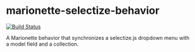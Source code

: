 marionette-selectize-behavior
=============================

[![Build Status](https://travis-ci.org/rafeememon/marionette-selectize-behavior.svg)](https://travis-ci.org/rafeememon/marionette-selectize-behavior)

A Marionette behavior that synchronizes a selectize.js dropdown menu with a model field and a collection.
